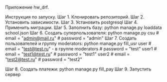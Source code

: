 Приложение hw_drf. 

Инструкция по запуску.
Шаг 1. Клонировать репозиторий.
Шаг 2. Установить зависимости.
Шаг 3. Установить postgresql
Шаг 4. Применить миграции.
Шаг 5. Заполнить базу:
    python manage.py loaddata school.json
Шаг 6. Создать суперпользователя:
    python manage.py csu
    # email = "admin@mail.ru"
    # password = "admin"
Шаг 7. Создать пользователей и группу moderators: 
    python manage.py fill_usr
    user
    # email = "test@test.ru" - в группе moderators
    # password = "test"
    user1
    # email = "test1@test.ru"
    # password = "test1"
    user2
    # email = "test2@test.ru"
    # password = "test2"

Шаг 8. Создать платежи:
    python manage.py fill_pay
Шаг 9. Запустить сервер

